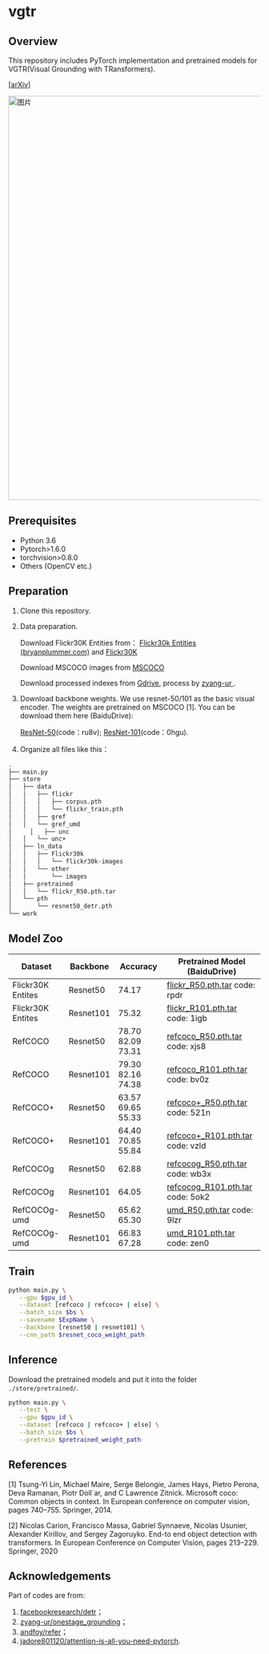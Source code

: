 # vgtr



##  Overview

This repository includes PyTorch implementation and pretrained models for VGTR(Visual Grounding with TRansformers).

[[arXiv](https://arxiv.org/abs/2105.04281)]

<img width="805" alt="图片" src="https://user-images.githubusercontent.com/83934424/157177788-534d16e8-c91c-432d-8939-213c7f3065a2.png">


## Prerequisites

- Python 3.6
- Pytorch>1.6.0
- torchvision>0.8.0
- Others (OpenCV etc.)



## Preparation

1. Clone this repository.

2. Data preparation.

   Download Flickr30K Entities from： [Flickr30k Entities (bryanplummer.com)](http://bryanplummer.com/Flickr30kEntities/) and  [Flickr30K](http://shannon.cs.illinois.edu/DenotationGraph/) 

   Download MSCOCO images from [MSCOCO](http://images.cocodataset.org/zips/train2014.zip)

   Download processed indexes from [Gdrive](https://drive.google.com/drive/folders/1cZI562MABLtAzM6YU4WmKPFFguuVr0lZ?usp=drive_open), process by [zyang-ur
](https://github.com/zyang-ur/onestage_grounding).

3. Download backbone weights. We use resnet-50/101 as the basic visual encoder. The weights are pretrained on MSCOCO [1]. You can be download them here (BaiduDrive):

   [ResNet-50](https://pan.baidu.com/s/1ZHR_Ew8tUZH7gZo1prJThQ)(code：ru8v);  [ResNet-101](https://pan.baidu.com/s/1zsQ67cUZQ88n43-nmEjgvA)(code：0hgu).

4. Organize all files like this：

```bash
.
├── main.py
├── store
│   ├── data
│   │   ├── flickr
│   │   │   ├── corpus.pth
│   │   │   └── flickr_train.pth
│   │   ├── gref
│   │   └── gref_umd
│	  │	  ├── unc
│   │   └── unc+
│   ├── ln_data
│   │   ├── Flickr30k
│   │   │   └── flickr30k-images
│   │   └── other
│   │       └── images
│   ├── pretrained
│   │   └── flickr_R50.pth.tar
│   └── pth
│       └── resnet50_detr.pth
└── work
```




## Model Zoo

| Dataset           | Backbone  | Accuracy            | Pretrained Model (BaiduDrive)                                |
| ----------------- | --------- | ------------------- | ------------------------------------------------------------ |
| Flickr30K Entites | Resnet50  | 74.17               | [flickr_R50.pth.tar](https://pan.baidu.com/s/1VUnxD-5pXnM7iFwIl8q9kA) code: rpdr |
| Flickr30K Entites | Resnet101 | 75.32               | [flickr_R101.pth.tar](https://pan.baidu.com/s/10GcUFLSTei9Lwvu4e5GjrQ) code: 1igb |
| RefCOCO           | Resnet50  | 78.70  82.09  73.31 | [refcoco_R50.pth.tar](https://pan.baidu.com/s/1GIe5OoOQOADYc1vVGcSXbw) code: xjs8 |
| RefCOCO           | Resnet101 | 79.30  82.16  74.38 | [refcoco_R101.pth.tar](https://pan.baidu.com/s/1GL-itH93G_e3VVNUPtocSA) code: bv0z |
| RefCOCO+          | Resnet50  | 63.57  69.65  55.33 | [refcoco+_R50.pth.tar](https://pan.baidu.com/s/1PUF8WoTrOLmYU24kgAMXKQ) code: 521n |
| RefCOCO+          | Resnet101 | 64.40  70.85  55.84 | [refcoco+_R101.pth.tar](https://pan.baidu.com/s/1mJiA7i7-Mp5ZL5D6dEDy0g) code: vzld |
| RefCOCOg          | Resnet50  | 62.88               | [refcocog_R50.pth.tar](https://pan.baidu.com/s/1KvDPisgSLzy8u5bIVCBiOg) code: wb3x |
| RefCOCOg          | Resnet101 | 64.05               | [refcocog_R101.pth.tar](https://pan.baidu.com/s/13ubLIbIUA3XlhzSOjaK7dg) code: 5ok2 |
| RefCOCOg-umd      | Resnet50  | 65.62  65.30        | [umd_R50.pth.tar](https://pan.baidu.com/s/1-PgzbA98rUOl7VJHAO-Exw) code: 9lzr |
| RefCOCOg-umd      | Resnet101 | 66.83  67.28        | [umd_R101.pth.tar](https://pan.baidu.com/s/1JkGbYL8Of3WOVWI9QcVwhQ) code: zen0 |




## Train

```bash
python main.py \
   --gpu $gpu_id \
   --dataset [refcoco | refcoco+ | else] \
   --batch_size $bs \
   --savename $ExpName \
   --backbone [resnet50 | resnet101] \
   --cnn_path $resnet_coco_weight_path
```




## Inference

Download the pretrained models and put it into the folder ```./store/pretrained/```.

```bash
python main.py \
   --test \
   --gpu $gpu_id \
   --dataset [refcoco | refcoco+ | else] \
   --batch_size $bs \
   --pretrain $pretrained_weight_path
```




## References

[1] Tsung-Yi Lin, Michael Maire, Serge Belongie, James Hays, Pietro Perona, Deva Ramanan, Piotr Doll´ar, and C Lawrence Zitnick. Microsoft coco: Common objects in context. In European conference on computer vision, pages 740–755. Springer, 2014.

[2] Nicolas Carion, Francisco Massa, Gabriel Synnaeve, Nicolas Usunier, Alexander Kirillov, and Sergey 	Zagoruyko. End-to end object detection with transformers. In European Conference on Computer Vision, pages 213–229. Springer, 2020




## Acknowledgements

Part of codes are from:

1. [facebookresearch/detr](https://github.com/facebookresearch/detr)；
2. [zyang-ur/onestage_grounding](https://github.com/zyang-ur/onestage_grounding)； 
3. [andfoy/refer](https://github.com/andfoy/refer)；
4. [jadore801120/attention-is-all-you-need-pytorch](https://github.com/jadore801120/attention-is-all-you-need-pytorch).
